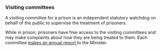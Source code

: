 ###  Visiting committees

A visiting committee for a prison is an independent statutory watchdog on
behalf of the public to supervise the treatment of prisoners.

While in prison, prisoners have free access to the visiting committees and may
make complaints about how they are being treated to them. Each committee [
makes an annual report ](http://www.justice.ie/en/JELR/Pages/PB15000153) to
the Minister.
